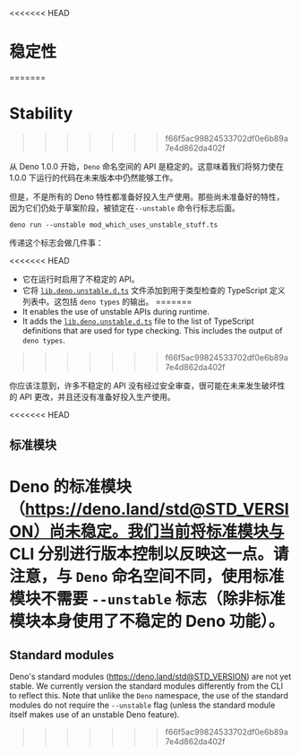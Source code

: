 <<<<<<< HEAD
# 稳定性
=======
# Stability
>>>>>>> f66f5ac99824533702df0e6b89a7e4d862da402f

从 Deno 1.0.0 开始，`Deno` 命名空间的 API 是稳定的。这意味着我们将努力使在 1.0.0
下运行的代码在未来版本中仍然能够工作。

但是，不是所有的 Deno
特性都准备好投入生产使用。那些尚未准备好的特性，因为它们仍处于草案阶段，被锁定在`--unstable`
命令行标志后面。

```shell
deno run --unstable mod_which_uses_unstable_stuff.ts
```

传递这个标志会做几件事：

<<<<<<< HEAD
- 它在运行时启用了不稳定的 API。
- 它将
  [`lib.deno.unstable.d.ts`](https://doc.deno.land/https://raw.githubusercontent.com/denoland/deno/main/cli/tsc/dts/lib.deno.unstable.d.ts)
  文件添加到用于类型检查的 TypeScript 定义列表中。这包括 `deno types` 的输出。
=======
- It enables the use of unstable APIs during runtime.
- It adds the
  [`lib.deno.unstable.d.ts`](https://doc.deno.land/https://raw.githubusercontent.com/denoland/deno/main/cli/tsc/dts/lib.deno.unstable.d.ts)
  file to the list of TypeScript definitions that are used for type checking.
  This includes the output of `deno types`.
>>>>>>> f66f5ac99824533702df0e6b89a7e4d862da402f

你应该注意到，许多不稳定的 API 没有经过安全审查，很可能在未来发生破坏性的 API
更改，并且还没有准备好投入生产使用。

<<<<<<< HEAD
## 标准模块

Deno
的标准模块（https://deno.land/std@STD_VERSION）尚未稳定。我们当前将标准模块与
CLI 分别进行版本控制以反映这一点。请注意，与 `Deno`
命名空间不同，使用标准模块不需要 `--unstable`
标志（除非标准模块本身使用了不稳定的 Deno 功能）。
=======
## Standard modules

Deno's standard modules (https://deno.land/std@STD_VERSION) are not yet stable.
We currently version the standard modules differently from the CLI to reflect
this. Note that unlike the `Deno` namespace, the use of the standard modules do
not require the `--unstable` flag (unless the standard module itself makes use
of an unstable Deno feature).
>>>>>>> f66f5ac99824533702df0e6b89a7e4d862da402f
